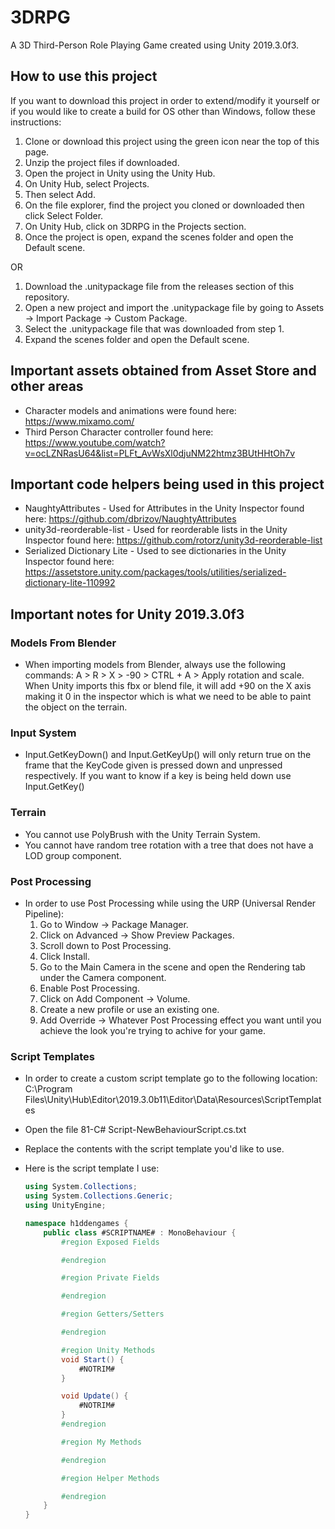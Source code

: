 # 3DRPG

A 3D Third-Person Role Playing Game created using Unity 2019.3.0f3.

## How to use this project

If you want to download this project in order to extend/modify it yourself or if you would like to create a build for OS other than Windows, follow these instructions:

1. Clone or download this project using the green icon near the top of this page.
2. Unzip the project files if downloaded.
3. Open the project in Unity using the Unity Hub.
4. On Unity Hub, select Projects.
5. Then select Add.
6. On the file explorer, find the project you cloned or downloaded then click Select Folder.
7. On Unity Hub, click on 3DRPG in the Projects section.
8. Once the project is open, expand the scenes folder and open the Default scene.

OR

1. Download the .unitypackage file from the releases section of this repository.
2. Open a new project and import the .unitypackage file by going to Assets -> Import Package -> Custom Package.
3. Select the .unitypackage file that was downloaded from step 1.
4. Expand the scenes folder and open the Default scene.

## Important assets obtained from Asset Store and other areas

- Character models and animations were found here: https://www.mixamo.com/
- Third Person Character controller found here: https://www.youtube.com/watch?v=ocLZNRasU64&list=PLFt_AvWsXl0djuNM22htmz3BUtHHtOh7v

## Important code helpers being used in this project

- NaughtyAttributes - Used for Attributes in the Unity Inspector found here: https://github.com/dbrizov/NaughtyAttributes
- unity3d-reorderable-list - Used for reorderable lists in the Unity Inspector found here: https://github.com/rotorz/unity3d-reorderable-list
- Serialized Dictionary Lite - Used to see dictionaries in the Unity Inspector found here: https://assetstore.unity.com/packages/tools/utilities/serialized-dictionary-lite-110992

## Important notes for Unity 2019.3.0f3

### Models From Blender

- When importing models from Blender, always use the following commands: A > R > X > -90 > CTRL + A > Apply rotation and scale. When Unity imports this fbx or blend file, it will add +90 on the X axis making it 0 in the inspector which is what we need to be able to paint the object on the terrain.

### Input System

- Input.GetKeyDown() and Input.GetKeyUp() will only return true on the frame that the KeyCode given is pressed down and unpressed respectively. If you want to know if a key is being held down use Input.GetKey()

### Terrain

- You cannot use PolyBrush with the Unity Terrain System.
- You cannot have random tree rotation with a tree that does not have a LOD group component.

### Post Processing

- In order to use Post Processing while using the URP (Universal Render Pipeline):
  1. Go to Window -> Package Manager.
  2. Click on Advanced -> Show Preview Packages.
  3. Scroll down to Post Processing.
  4. Click Install.
  5. Go to the Main Camera in the scene and open the Rendering tab under the Camera component.
  6. Enable Post Processing.
  7. Click on Add Component -> Volume.
  8. Create a new profile or use an existing one.
  9. Add Override -> Whatever Post Processing effect you want until you achieve the look you're trying to achive for your game.

### Script Templates

- In order to create a custom script template go to the following location: C:\Program Files\Unity\Hub\Editor\2019.3.0b11\Editor\Data\Resources\ScriptTemplates
- Open the file 81-C# Script-NewBehaviourScript.cs.txt
- Replace the contents with the script template you'd like to use.
- Here is the script template I use:

    ```c#
    using System.Collections;
    using System.Collections.Generic;
    using UnityEngine;

    namespace h1ddengames {
        public class #SCRIPTNAME# : MonoBehaviour {
            #region Exposed Fields

            #endregion

            #region Private Fields

            #endregion

            #region Getters/Setters

            #endregion

            #region Unity Methods
            void Start() {
                #NOTRIM#
            }

            void Update() {
                #NOTRIM#
            }
            #endregion

            #region My Methods

            #endregion

            #region Helper Methods

            #endregion
        }
    }
    ```
